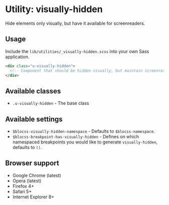 # Utility: visually-hidden

Hide elements only visually, but have it available for screenreaders.

## Usage

Include the `lib/utilities/_visually-hidden.scss` into your own Sass application.

```html
<div class="u-visually-hidden">
  <!-- Component that should be hidden visually, but maintain screenreader availability -->
</div>
```

## Available classes
* `.u-visually-hidden` - The base class

## Available settings
* `$blocss-visually-hidden-namespace` - Defaults to `$blocss-namespace`.
* `$blocss-breakpoint-has-visually-hidden` - Defines on which namespaced breakpoints you would like to generate `visually-hidden`, defaults to `()`.

## Browser support

* Google Chrome (latest)
* Opera (latest)
* Firefox 4+
* Safari 5+
* Internet Explorer 8+
